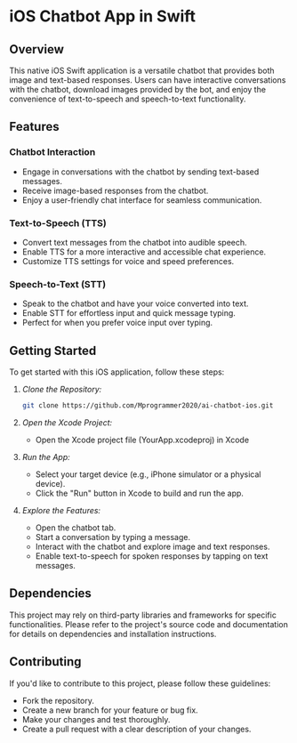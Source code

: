 # iOS Chatbot App in Swift

## Overview

This native iOS Swift application is a versatile chatbot that provides both image and text-based responses. Users can have interactive conversations with the chatbot, download images provided by the bot, and enjoy the convenience of text-to-speech and speech-to-text functionality.

## Features

### Chatbot Interaction

- Engage in conversations with the chatbot by sending text-based messages.
- Receive image-based responses from the chatbot.
- Enjoy a user-friendly chat interface for seamless communication.

### Text-to-Speech (TTS)

- Convert text messages from the chatbot into audible speech.
- Enable TTS for a more interactive and accessible chat experience.
- Customize TTS settings for voice and speed preferences.

### Speech-to-Text (STT)

- Speak to the chatbot and have your voice converted into text.
- Enable STT for effortless input and quick message typing.
- Perfect for when you prefer voice input over typing.

## Getting Started

To get started with this iOS application, follow these steps:

1. *Clone the Repository:*

   ```bash
   git clone https://github.com/Mprogrammer2020/ai-chatbot-ios.git
   
2. *Open the Xcode Project:*
    - Open the Xcode project file (YourApp.xcodeproj) in Xcode
    
3. *Run the App:*
    - Select your target device (e.g., iPhone simulator or a physical device).
    - Click the "Run" button in Xcode to build and run the app.
    
4. *Explore the Features:*
    - Open the chatbot tab.
    - Start a conversation by typing a message.
    - Interact with the chatbot and explore image and text responses.
    - Enable text-to-speech for spoken responses by tapping on text messages.
    
## Dependencies

This project may rely on third-party libraries and frameworks for specific functionalities. Please refer to the project's source code and documentation for details on dependencies and installation instructions.

## Contributing

   If you'd like to contribute to this project, please follow these guidelines:
   - Fork the repository.
   - Create a new branch for your feature or bug fix.
   - Make your changes and test thoroughly.
   - Create a pull request with a clear description of your changes.
